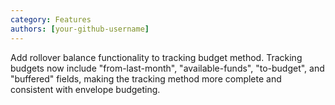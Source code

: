 ```yaml
---
category: Features
authors: [your-github-username]
---
```


Add rollover balance functionality to tracking budget method. Tracking budgets now include "from-last-month", "available-funds", "to-budget", and "buffered" fields, making the tracking method more complete and consistent with envelope budgeting. 
